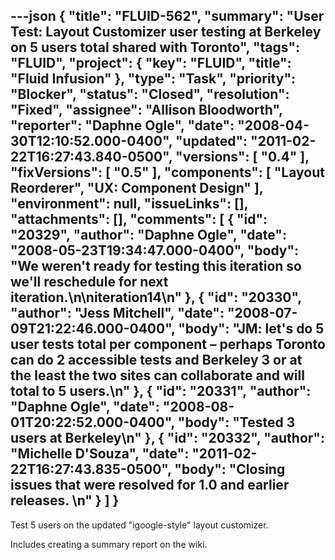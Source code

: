 ---json
{
  "title": "FLUID-562",
  "summary": "User Test: Layout Customizer user testing at Berkeley on 5 users total shared with Toronto",
  "tags": "FLUID",
  "project": {
    "key": "FLUID",
    "title": "Fluid Infusion"
  },
  "type": "Task",
  "priority": "Blocker",
  "status": "Closed",
  "resolution": "Fixed",
  "assignee": "Allison Bloodworth",
  "reporter": "Daphne Ogle",
  "date": "2008-04-30T12:10:52.000-0400",
  "updated": "2011-02-22T16:27:43.840-0500",
  "versions": [
    "0.4"
  ],
  "fixVersions": [
    "0.5"
  ],
  "components": [
    "Layout Reorderer",
    "UX: Component Design"
  ],
  "environment": null,
  "issueLinks": [],
  "attachments": [],
  "comments": [
    {
      "id": "20329",
      "author": "Daphne Ogle",
      "date": "2008-05-23T19:34:47.000-0400",
      "body": "We weren't ready for testing this iteration so we'll reschedule for next iteration.\n\niteration14\n"
    },
    {
      "id": "20330",
      "author": "Jess Mitchell",
      "date": "2008-07-09T21:22:46.000-0400",
      "body": "JM: let's do 5 user tests total per component – perhaps Toronto can do 2 accessible tests and Berkeley 3 or at the least the two sites can collaborate and will total to 5 users.\n"
    },
    {
      "id": "20331",
      "author": "Daphne Ogle",
      "date": "2008-08-01T20:22:52.000-0400",
      "body": "Tested 3 users at Berkeley\n"
    },
    {
      "id": "20332",
      "author": "Michelle D'Souza",
      "date": "2011-02-22T16:27:43.835-0500",
      "body": "Closing issues that were resolved for 1.0 and earlier releases.&#x20;\n"
    }
  ]
}
---
Test 5 users on the updated "igoogle-style" layout customizer.

Includes creating a summary report on the wiki.

        